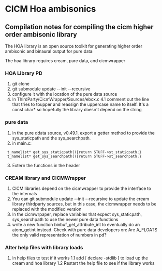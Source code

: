 # CICM Hoa ambisonics
## Compilation notes for compiling the cicm higher order ambisonic library

The HOA library is an open source toolkit for generating higher order ambisonic and binaural output for pure data

The hoa library requires cream, pure data, and cicmwrapper

### HOA Library PD
1. git clone <hoalibrary-pd> 
2. git submodule update --init --recursive
3. configure it with the location of the pure data source
4. In ThirdParty/CicmWrapper/Sources/ebox.c
4.1  comment out the line that tries to toupper and reassign the uppercase name to itself. It's a const char* so hopefully the library doesn't depend on the string

### pure data 
1. In the pure ddata source, v0.49.1, export a getter method to provide the sys_staticpath and the sys_searchpath.
2. in main.c:   
```
 t_namelist* get_sys_staticpath(){return STUFF->st_staticpath;}   
 t_namelist* get_sys_searchpath(){return STUFF->st_searchpath;}
```
3. Extern the functions in the header

### CREAM library and CICMWrapper
1. CICM libraries depend on the cicmwrapper to provide the interface to the internals
2. You can git submodule update --init --recursive to update the cream library thirdparty sources, but in this case, the cicmwrapper needs to be replaced with the modified version
3. In the cicmwrpaper, replace variables that expect sys_staticpath, sys_searchpath to use the newer pure data functions
4. write a new function binbuf_get_attribute_int to eventually do an atom_getint instead. Check with pure data developers on: Are A_FLOATS the only valid representation of numbers in pd?

### Alter help files with library loads
1. In help files to test if it works
1.1 add [ declare -stdlib <path to lib> ] to load up the cream and hoa library 
1.2 Restart the help file to see if the library works
